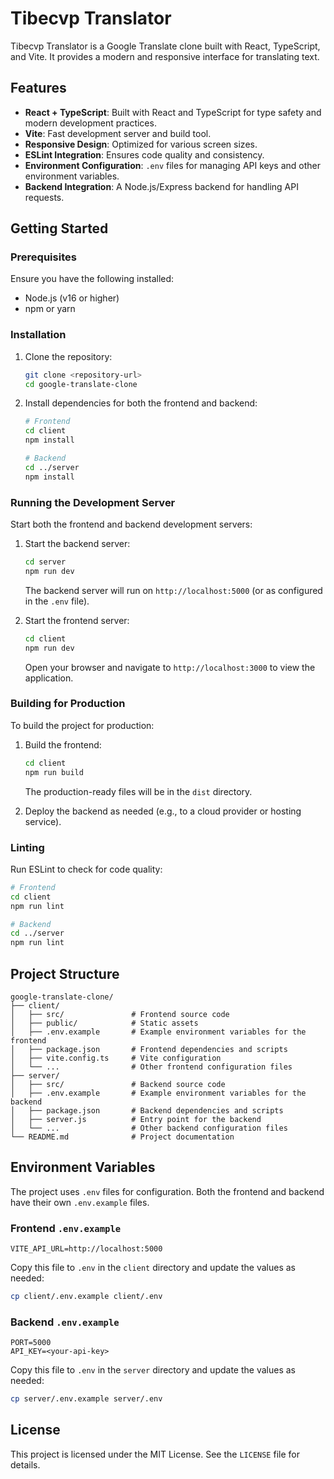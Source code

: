 # Tibecvp Translator

Tibecvp Translator is a Google Translate clone built with React, TypeScript, and Vite. It provides a modern and responsive interface for translating text.

## Features

- **React + TypeScript**: Built with React and TypeScript for type safety and modern development practices.
- **Vite**: Fast development server and build tool.
- **Responsive Design**: Optimized for various screen sizes.
- **ESLint Integration**: Ensures code quality and consistency.
- **Environment Configuration**: `.env` files for managing API keys and other environment variables.
- **Backend Integration**: A Node.js/Express backend for handling API requests.

## Getting Started

### Prerequisites

Ensure you have the following installed:

- Node.js (v16 or higher)
- npm or yarn

### Installation

1. Clone the repository:

   ```bash
   git clone <repository-url>
   cd google-translate-clone
   ```

2. Install dependencies for both the frontend and backend:

   ```bash
   # Frontend
   cd client
   npm install

   # Backend
   cd ../server
   npm install
   ```

### Running the Development Server

Start both the frontend and backend development servers:

1. Start the backend server:

   ```bash
   cd server
   npm run dev
   ```

   The backend server will run on `http://localhost:5000` (or as configured in the `.env` file).

2. Start the frontend server:

   ```bash
   cd client
   npm run dev
   ```

   Open your browser and navigate to `http://localhost:3000` to view the application.

### Building for Production

To build the project for production:

1. Build the frontend:

   ```bash
   cd client
   npm run build
   ```

   The production-ready files will be in the `dist` directory.

2. Deploy the backend as needed (e.g., to a cloud provider or hosting service).

### Linting

Run ESLint to check for code quality:

```bash
# Frontend
cd client
npm run lint

# Backend
cd ../server
npm run lint
```

## Project Structure

```
google-translate-clone/
├── client/
│   ├── src/               # Frontend source code
│   ├── public/            # Static assets
│   ├── .env.example       # Example environment variables for the frontend
│   ├── package.json       # Frontend dependencies and scripts
│   ├── vite.config.ts     # Vite configuration
│   └── ...                # Other frontend configuration files
├── server/
│   ├── src/               # Backend source code
│   ├── .env.example       # Example environment variables for the backend
│   ├── package.json       # Backend dependencies and scripts
│   ├── server.js          # Entry point for the backend
│   └── ...                # Other backend configuration files
└── README.md              # Project documentation
```

## Environment Variables

The project uses `.env` files for configuration. Both the frontend and backend have their own `.env.example` files.

### Frontend `.env.example`

```env
VITE_API_URL=http://localhost:5000
```

Copy this file to `.env` in the `client` directory and update the values as needed:

```bash
cp client/.env.example client/.env
```

### Backend `.env.example`

```env
PORT=5000
API_KEY=<your-api-key>
```

Copy this file to `.env` in the `server` directory and update the values as needed:

```bash
cp server/.env.example server/.env
```

## License

This project is licensed under the MIT License. See the `LICENSE` file for details.
